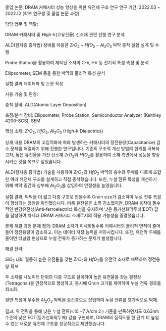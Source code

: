 졸업 논문: DRAM 커패시터 성능 향상을 위한 유전체 구조 연구
연구 기간: 2022.03 ~ 2022.12 (학부 연구생 및 졸업 논문 과정)

담당 업무 및 역할:

DRAM 커패시터 및 High-k(고유전율) 신소재 관련 선행 연구 분석

ALD(원자층 증착법) 장비를 이용한 $ZrO_{2}-HfO_{2}-Al_{2}O_{3}$ 박막 증착 실험 설계 및 수행

Probe Station을 활용하여 제작된 소자의 C-V, I-V 등 전기적 특성 측정 및 분석

Ellipsometer, SEM 등을 통한 박막의 물리적 특성 분석

실험 결과 데이터화 및 논문 작성

사용 기술 및 환경:

증착 장비: ALD(Atomic Layer Deposition)

측정/분석 장비: Ellipsometer, Probe Station, Semiconductor Analyzer (Keithley 4200-SCS), SEM

핵심 소재: $ZrO_{2}$, $HfO_{2}$, $Al_{2}O_{3}$ (High-k Dielectrics)

상세 내용
DRAM의 고집적화에 따라 발생하는 커패시터의 정전용량(Capacitance) 감소 문제를 해결하기 위해 진행한 연구입니다. 기존의 구조적 개선 방법의 한계를 극복하고자, 높은 유전율을 가진 신소재 $ZrO_{2}$와 $HfO_{2}$를 활용하여 소재 측면에서 성능을 향상시키는 것을 목표로 삼았습니다.

ALD(원자층 증착법) 기술을 사용하여 $ZrO_{2}$와 $HfO_{2}$ 박막의 층수와 두께를 다르게 조합한 여러 유전체 구조를 설계하고 직접 증착했습니다. 또한, 누설 전류 특성을 개선하기 위해 박막 중간과 상부에 $Al_{2}O_{3}$를 삽입하여 안정성을 높였습니다.

실험 결과, 박막을 더 얇고 다층 구조로 만들수록 Grain size가 감소하여 누설 전류 특성이 향상되는 장점을 확인했습니다. 비록 유전율은 소폭 감소했지만, DRAM 동작에 필수적인 반강유전성(Anti-ferroelectric) 특성을 유지하며 낮은 등가산화막두께(EOT) 값을 달성하여 차세대 DRAM 커패시터 소재로서의 적용 가능성을 증명했습니다.

문제 해결 과정
문제 정의: DRAM 소자가 미세화될수록 커패시터의 물리적 면적이 줄어들어 정전용량이 감소하고, 이는 데이터 저장 능력을 저하시킵니다. 또한, 유전막 두께를 줄이면 터널링 현상으로 누설 전류가 증가하는 문제가 발생합니다.

해결 전략:

$SiO_{2}$ 대비 월등히 높은 유전율을 갖는 $ZrO_{2}$와 $HfO_{2}$를 유전막 소재로 채택하여 정전용량 확보.

두 소재를 나노미터 단위의 다층 구조로 설계하여 높은 유전율을 갖는 결정상(Tetragonal)을 안정적으로 형성하고, 동시에 Grain 크기를 제어하여 누설 전류 경로를 최소화.

절연 특성이 우수한 $Al_{2}O_{3}$ 박막을 중간층으로 삽입하여 누설 전류를 효과적으로 억제.

결과: 위 전략을 통해 낮은 누설 전류(<10 
−7
 A/cm 
2
 ) 기준을 만족하면서도 0.63nm 수준의 낮은 EOT(등가산화막두께) 값을 구현하여, DRAM의 집적도를 한 단계 더 높일 수 있는 새로운 유전체 구조를 성공적으로 제안했습니다.
